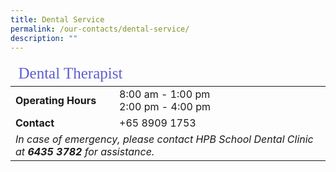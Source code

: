 ```yaml
---
title: Dental Service
permalink: /our-contacts/dental-service/
description: ""
---
```

<table>
	<thead>
		<tr><td style="font-family:impact; font-size:25px; color:rgb(94,94,207)" colspan="3">Dental Therapist</td></tr>
	</thead>
	<tbody>
		<tr>
			<td width=150 style="font-weight:bold">Operating Hours</td>
			<td>8:00 am - 1:00 pm<br>2:00 pm - 4:00 pm</td>
		</tr>
		<tr>
			<td style="font-weight:bold">Contact</td>
			<td>+65 8909 1753</td>
		</tr>
		<tr>
			<td colspan=2 style="font-style:italic">In case of emergency, please contact HPB School Dental Clinic at <b>6435 3782</b> for assistance.</td>
		</tr>
	</tbody>
</table>